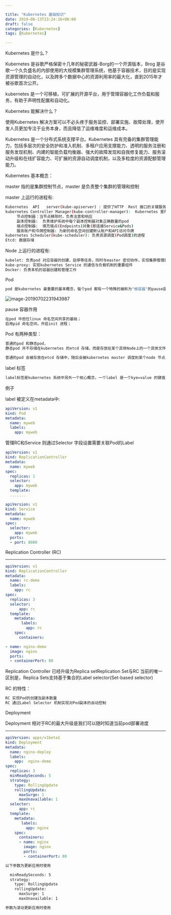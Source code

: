 ```yaml
---

title: "Kubernetes 基础知识"
date: 2019-06-13T23:24:16+08:00
draft: false  
categories: [Kubernetes]
tags: [Kubernetes]

---
```


Kubernetes 是什么？ 

<!--more-->

Kubernetes 是谷歌严格保密十几年的秘密武器-Borg的一个开源版本，Brog 是谷歌一个久负盛名的内部使用的大规模集群管理系统，他基于容器技术，目的是实现资源管理的自动化，以及跨多个数据中心的资源利用率的最大化，直到2015年才被谷歌首次公开。

kubernetes 是一个可移植，可扩展的开源平台，用于管理容器化工作负载和服务，有助于声明性配置和自动化。



Kubernetes 能解决什么？

使用Kubernetes 解决方案可以不必头疼于服务监控、部署实施、故障处理，使开发人员更加专注于业务本身，而且降低了运维难度和运维成本。 

Kubernetes 是一个分布式系统支撑平台。Kubernetes 具有完备的集群管理能力，包括多层次的安全防护和准入机制、多租户应用支撑能力、透明的服务注册和服务发现机制、内建的智能负载均衡器、强大的故障发现和自我修复能力、服务滚动升级和在线扩容能力、可扩展的资源自动调度机制，以及多粒度的资源配额管理能力。



Kubernetes 基本概念：

master 指的是集群控制节点，master 是负责整个集群的管理和控制

master 上运行的进程有:

```bash
Kubernetes  API   server(kube-apiserver) : 提供了HTTP  Rest 接口的关键服务进程，是kubernetes 里所有资源的增、删、改、查等操作的唯一入口，也是集群控制的入口进程。
kubernetes Controller Manager(kube-controller-manager):  Kubernetes 里所有资源对象的控制中心，处理集群中常规任务的后台线程，主要有以下功能：
    ​ 节点控制器：当节点移除时，负责注意和响应
    ​ 副本控制器:  负责维护系统中每个副本控制器对象正确数量的pod 
    ​ 端点控制器:  填充端点(Endpoints)对象(即连接Service&Pods)
    ​ 服务账户和令牌控制器: 为新的命名空间创建默认账户和API访问令牌
kubernetes Scheduler(kube-scheduler): 负责资源调度(Pod调度)的进程 
Etcd: 数据存储
```

Node 上运行的进程有:

```bash
kubelet: 负责pod 对应容器的创建，启停等任务，同时与master 密切协作，实现集群管理的基本功能
kube-proxy: 实现kubernetes Service 的通信与负载机制的重要组件
Docker: 负责本机的容器创建和管理工作
```

Pod 

```bash
pod 是kubernetes 最重要的基本概念，每个pod 都有一个特殊的被称为"根容器"的pause容器。Pause 容器对应的镜像属于kubernetes 平台的一部分，出了pause容器，每个pod 还包含一个或多个紧密相关的用户业务容器
```

![image-20190702231943987](https://xing-blog.oss-cn-beijing.aliyuncs.com/2019-07-02-151948.png)



pause 容器作用

```bash
在pod 中担任linux 命名空间共享的基础；
启用pid 命名空间，开启init 进程；
```

Pod 有两种类型：

```bash
普通的pod 和静态pod，
静态pod 并不存储在kubernetes 的etcd 存储，而是存放在某个具体Node上的一个具体文件中，并且只在此Node上启动，运行，用kubelet--pod-mainfest-path=<the directory>

普通的pod 会被存放在etcd 存储中，随后会被kubernetes master 调度到某个node 节点上启动运行
```

label 标签

```bash
label标签是kubernetes 系统中另外一个核心概念，一个label 是一个kye=value 的键值对，其中key 与value 由用户自己指定，label 可以被附加到各种资源对象上，例如Node pod Service RC 等，一个资源对象可以定义任意数量的label，同一个label 也可以被添加到任意数量的资源对象上,label 通常在资源对象定义时确定。
```

例子

label 被定义在metadata中:

```yaml
apiVersion: v1
kind: Pod
metadata:
  name: myweb
  labels:
    app: myweb
```

管理RC和Service 则通过Selector 字段设置需要关联Pod的Label

```yaml
apiVersion: v1
kind: ReplicationController
metadata:
  name: myweb
spec:
  replicas: 1
  selector:
    app: myweb
  template:
  .......

apiVersion: v1
kind: Service
metadata:
  name: myweb
spec:
  selector:
    app: myweb
  ports:
  - port: 8080
```

Replication Controller (RC)

---
```yaml
apiVersion: v1
kind: ReplicationController
metadata:
  name: rc-demo
  labels:
    app: rc
spec:
  replicas: 3
  selector:
      app: rc
  template:
    metadata:
       labels:
         app: rc
    spec:
      containers:

- name: nginx-demo
  image: nginx
  ports:
  - containerPort: 80
```

Replication Controller 已经升级为Replica setReplication Set与RC 当前的唯一区别是，Replica Sets支持基于集合的Label  selector(Set-based selector)

RC 的特性：

```bash
RC 实现Pod的创建及副本数量
RC 通过Label Selector 机制实现对Pod副本的自动控制
```

Deployment 

Deployment 相对于RC的最大升级是我们可以随时知道当前pod部署进度

---
```yaml
apiVersion: apps/v1beta1
kind: Deployment
metadata:
  name: nginx-deploy
  labels:
    app:  nginx-demo
spec:
  replicas: 3
  minReadySeconds: 5 
  strategy:
    type: RollingUpdate
    rollingUpdate:
      maxSurge: 1
      maxUnavailable: 1
  selector:
      app: rc
  template:
    metadata:
       labels:
         app: nginx
    spec:
      containers:
      - name: nginx
        image: nginx
        ports:
        - containerPort: 80
```



```bash
以下参数为更新应用时使用

  minReadySeconds: 5 
  strategy:
    type: RollingUpdate
    rollingUpdate:
      maxSurge: 1
      maxUnavailable: 1

参数为滚动更新应用时使用
```





